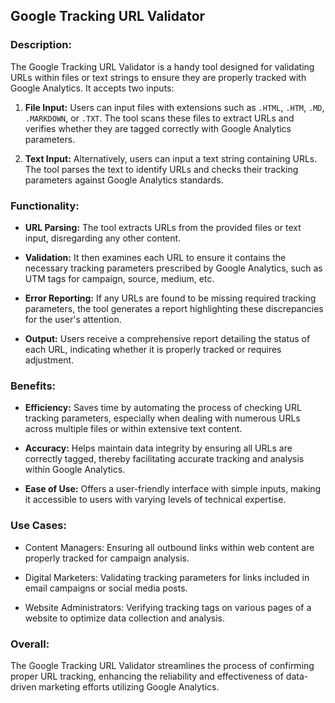 ## Google Tracking URL Validator

### Description:

The Google Tracking URL Validator is a handy tool designed for validating URLs within files or text strings to ensure they are properly tracked with Google Analytics. It accepts two inputs:

1. **File Input:** Users can input files with extensions such as `.HTML`, `.HTM`, `.MD`, `.MARKDOWN`, or `.TXT`. The tool scans these files to extract URLs and verifies whether they are tagged correctly with Google Analytics parameters.

2. **Text Input:** Alternatively, users can input a text string containing URLs. The tool parses the text to identify URLs and checks their tracking parameters against Google Analytics standards.

### Functionality:

- **URL Parsing:** The tool extracts URLs from the provided files or text input, disregarding any other content.
  
- **Validation:** It then examines each URL to ensure it contains the necessary tracking parameters prescribed by Google Analytics, such as UTM tags for campaign, source, medium, etc.
  
- **Error Reporting:** If any URLs are found to be missing required tracking parameters, the tool generates a report highlighting these discrepancies for the user's attention.
  
- **Output:** Users receive a comprehensive report detailing the status of each URL, indicating whether it is properly tracked or requires adjustment.

### Benefits:

- **Efficiency:** Saves time by automating the process of checking URL tracking parameters, especially when dealing with numerous URLs across multiple files or within extensive text content.
  
- **Accuracy:** Helps maintain data integrity by ensuring all URLs are correctly tagged, thereby facilitating accurate tracking and analysis within Google Analytics.
  
- **Ease of Use:** Offers a user-friendly interface with simple inputs, making it accessible to users with varying levels of technical expertise.

### Use Cases:

- Content Managers: Ensuring all outbound links within web content are properly tracked for campaign analysis.
  
- Digital Marketers: Validating tracking parameters for links included in email campaigns or social media posts.
  
- Website Administrators: Verifying tracking tags on various pages of a website to optimize data collection and analysis.

### Overall:

The Google Tracking URL Validator streamlines the process of confirming proper URL tracking, enhancing the reliability and effectiveness of data-driven marketing efforts utilizing Google Analytics.
